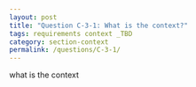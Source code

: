 ```yaml
---
layout: post
title: "Question C-3-1: What is the context?"
tags: requirements context _TBD
category: section-context
permalink: /questions/C-3-1/
---
```


what is the context
